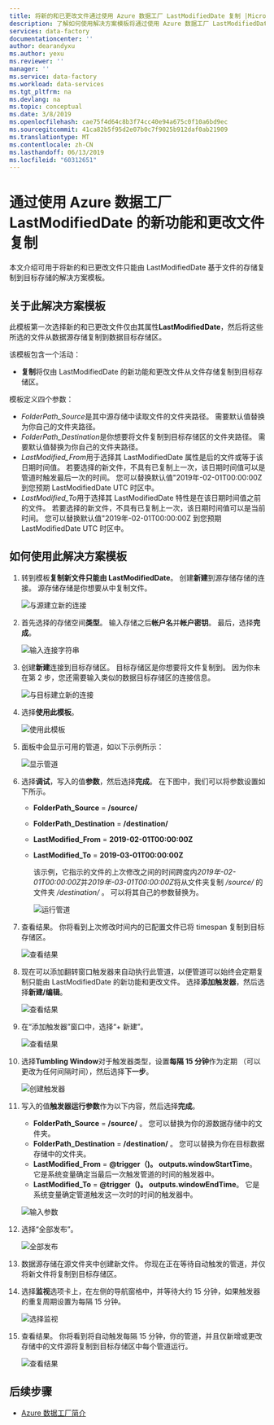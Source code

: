 ```yaml
---
title: 将新的和已更改文件通过使用 Azure 数据工厂 LastModifiedDate 复制 |Microsoft Docs
description: 了解如何使用解决方案模板将通过使用 Azure 数据工厂 LastModifiedDate 的新功能和更改文件复制。
services: data-factory
documentationcenter: ''
author: dearandyxu
ms.author: yexu
ms.reviewer: ''
manager: ''
ms.service: data-factory
ms.workload: data-services
ms.tgt_pltfrm: na
ms.devlang: na
ms.topic: conceptual
ms.date: 3/8/2019
ms.openlocfilehash: cae75f4d64c8b3f74cc40e94a675c0f10a6bd9ec
ms.sourcegitcommit: 41ca82b5f95d2e07b0c7f9025b912daf0ab21909
ms.translationtype: MT
ms.contentlocale: zh-CN
ms.lasthandoff: 06/13/2019
ms.locfileid: "60312651"
---
```

# <a name="copy-new-and-changed-files-by-lastmodifieddate-with-azure-data-factory"></a>通过使用 Azure 数据工厂 LastModifiedDate 的新功能和更改文件复制

本文介绍可用于将新的和已更改文件只能由 LastModifiedDate 基于文件的存储复制到目标存储的解决方案模板。 

## <a name="about-this-solution-template"></a>关于此解决方案模板

此模板第一次选择新的和已更改文件仅由其属性**LastModifiedDate**，然后将这些所选的文件从数据源存储复制到数据目标存储区。

该模板包含一个活动：
- **复制**将仅由 LastModifiedDate 的新功能和更改文件从文件存储复制到目标存储区。

模板定义四个参数：
-  *FolderPath_Source*是其中源存储中读取文件的文件夹路径。 需要默认值替换为你自己的文件夹路径。
-  *FolderPath_Destination*是你想要将文件复制到目标存储区的文件夹路径。 需要默认值替换为你自己的文件夹路径。
-  *LastModified_From*用于选择其 LastModifiedDate 属性是后的文件或等于该日期时间值。  若要选择的新文件，不具有已复制上一次，该日期时间值可以是管道时触发最后一次的时间。 您可以替换默认值"2019年-02-01T00:00:00Z 到您预期 LastModifiedDate UTC 时区中。 
-  *LastModified_To*用于选择其 LastModifiedDate 特性是在该日期时间值之前的文件。 若要选择的新文件，不具有已复制上一次，该日期时间值可以是当前时间。  您可以替换默认值"2019年-02-01T00:00:00Z 到您预期 LastModifiedDate UTC 时区中。 

## <a name="how-to-use-this-solution-template"></a>如何使用此解决方案模板

1. 转到模板**复制新文件只能由 LastModifiedDate**。 创建**新建**到源存储存储的连接。 源存储存储是你想要从中复制文件。

    ![与源建立新的连接](media/solution-template-copy-new-files-lastmodifieddate/copy-new-files-lastmodifieddate1.png)
    
2. 首先选择的存储空间**类型**。 输入存储之后**帐户名**并**帐户密钥**。 最后，选择**完成**。

    ![输入连接字符串](media/solution-template-copy-new-files-lastmodifieddate/copy-new-files-lastmodifieddate2.png)
    
3. 创建**新建**连接到目标存储区。 目标存储区是你想要将文件复制到。 因为你未在第 2 步，您还需要输入类似的数据目标存储区的连接信息。

    ![与目标建立新的连接](media/solution-template-copy-new-files-lastmodifieddate/copy-new-files-lastmodifieddate3.png)

4. 选择**使用此模板**。

    ![使用此模板](media/solution-template-copy-new-files-lastmodifieddate/copy-new-files-lastmodifieddate4.png)
    
5. 面板中会显示可用的管道，如以下示例所示：

    ![显示管道](media/solution-template-copy-new-files-lastmodifieddate/copy-new-files-lastmodifieddate5.png)

6. 选择**调试**，写入的值**参数**，然后选择**完成**。  在下图中，我们可以将参数设置如下所示。
   - **FolderPath_Source** =  **/source/**
   - **FolderPath_Destination** =  **/destination/**
   - **LastModified_From** =  **2019-02-01T00:00:00Z**
   - **LastModified_To** = **2019-03-01T00:00:00Z**
    
     该示例，它指示的文件的上次修改之间的时间跨度内*2019年-02-01T00:00:00Z*并*2019年-03-01T00:00:00Z*将从文件夹复制 */source/* 的文件夹 */destination/* 。  可以将其自己的参数替换为。
    
     ![运行管道](media/solution-template-copy-new-files-lastmodifieddate/copy-new-files-lastmodifieddate6.png)

7. 查看结果。 你将看到上次修改时间内的已配置文件已将 timespan 复制到目标存储区。

    ![查看结果](media/solution-template-copy-new-files-lastmodifieddate/copy-new-files-lastmodifieddate7.png)
    
8. 现在可以添加翻转窗口触发器来自动执行此管道，以便管道可以始终会定期复制只能由 LastModifiedDate 的新功能和更改文件。  选择**添加触发器**，然后选择**新建/编辑**。

    ![查看结果](media/solution-template-copy-new-files-lastmodifieddate/copy-new-files-lastmodifieddate8.png)
    
9. 在“添加触发器”窗口中，选择“+ 新建”。  

    ![查看结果](media/solution-template-copy-new-files-lastmodifieddate/copy-new-files-lastmodifieddate9.png)

10. 选择**Tumbling Window**对于触发器类型，设置**每隔 15 分钟**作为定期 （可以更改为任何间隔时间），然后选择**下一步**。

    ![创建触发器](media/solution-template-copy-new-files-lastmodifieddate/copy-new-files-lastmodifieddate10.png)    
    
11. 写入的值**触发器运行参数**作为以下内容，然后选择**完成**。
    - **FolderPath_Source** =  **/source/** 。  您可以替换为你的源数据存储中的文件夹。
    - **FolderPath_Destination** =  **/destination/** 。  您可以替换为你在目标数据存储中的文件夹。
    - **LastModified_From** =   **@trigger（)。 outputs.windowStartTime**。  它是系统变量确定当最后一次触发管道的时间的触发器中。
    - **LastModified_To** =  **@trigger（)。 outputs.windowEndTime**。  它是系统变量确定管道触发这一次时的时间的触发器中。
    
    ![输入参数](media/solution-template-copy-new-files-lastmodifieddate/copy-new-files-lastmodifieddate11.png)
    
12. 选择“全部发布”。 
    
    ![全部发布](media/solution-template-copy-new-files-lastmodifieddate/copy-new-files-lastmodifieddate12.png)

13. 数据源存储在源文件夹中创建新文件。  你现在正在等待自动触发的管道，并仅将新文件将复制到目标存储区。

14. 选择**监视**选项卡上，在左侧的导航窗格中，并等待大约 15 分钟，如果触发器的重复周期设置为每隔 15 分钟。 

    ![选择监视](media/solution-template-copy-new-files-lastmodifieddate/copy-new-files-lastmodifieddate14.png)

15. 查看结果。 你将看到将自动触发每隔 15 分钟，你的管道，并且仅新增或更改存储中的文件源将复制到目标存储区中每个管道运行。

    ![查看结果](media/solution-template-copy-new-files-lastmodifieddate/copy-new-files-lastmodifieddate15.png)
    
## <a name="next-steps"></a>后续步骤

- [Azure 数据工厂简介](introduction.md)